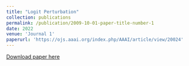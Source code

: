 ```yaml
---
title: "Logit Perturbation"
collection: publications
permalink: /publication/2009-10-01-paper-title-number-1
date: 2022
venue: 'Journal 1'
paperurl: 'https://ojs.aaai.org/index.php/AAAI/article/view/20024'
---
```



[Download paper here](https://ojs.aaai.org/index.php/AAAI/article/view/20024/19783)

